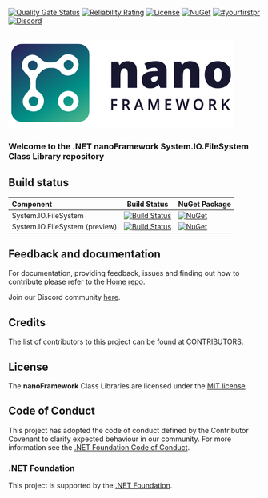 [![Quality Gate Status](https://sonarcloud.io/api/project_badges/measure?project=nanoframework_lib-System.IO.FileSystem&metric=alert_status)](https://sonarcloud.io/dashboard?id=nanoframework_lib-System.IO.FileSystem) [![Reliability Rating](https://sonarcloud.io/api/project_badges/measure?project=nanoframework_lib-System.IO.FileSystem&metric=reliability_rating)](https://sonarcloud.io/dashboard?id=nanoframework_lib-System.IO.FileSystem) [![License](https://img.shields.io/badge/License-MIT-blue.svg)](LICENSE) [![NuGet](https://img.shields.io/nuget/dt/nanoFramework.System.IO.FileSystem.svg?label=NuGet&style=flat&logo=nuget)](https://www.nuget.org/packages/nanoFramework.System.IO.FileSystem/) [![#yourfirstpr](https://img.shields.io/badge/first--timers--only-friendly-blue.svg)](https://github.com/nanoframework/Home/blob/main/CONTRIBUTING.md) [![Discord](https://img.shields.io/discord/478725473862549535.svg?logo=discord&logoColor=white&label=Discord&color=7289DA)](https://discord.gg/gCyBu8T)

![nanoFramework logo](https://raw.githubusercontent.com/nanoframework/Home/main/resources/logo/nanoFramework-repo-logo.png)
-----

### Welcome to the .NET **nanoFramework** System.IO.FileSystem Class Library repository

## Build status

| Component | Build Status | NuGet Package |
|:-|---|---|
| System.IO.FileSystem | [![Build Status](https://dev.azure.com/nanoframework/System.IO.FileSystem/_apis/build/status/System.IO.FileSystem?repoName=nanoframework%2FSystem.IO.FileSystem&branchName=main)](https://dev.azure.com/nanoframework/System.IO.FileSystem/_build/latest?definitionId=62&repoName=nanoframework%2FSystem.IO.FileSystem&branchName=main) | [![NuGet](https://img.shields.io/nuget/v/nanoFramework.System.IO.FileSystem.svg?label=NuGet&style=flat&logo=nuget)](https://www.nuget.org/packages/nanoFramework.System.IO.FileSystem/) |
| System.IO.FileSystem (preview) | [![Build Status](https://dev.azure.com/nanoframework/System.IO.FileSystem/_apis/build/status/System.IO.FileSystem?repoName=nanoframework%2FSystem.IO.FileSystem&branchName=develop)](https://dev.azure.com/nanoframework/System.IO.FileSystem/_build/latest?definitionId=62&repoName=nanoframework%2FSystem.IO.FileSystem&branchName=develop) | [![NuGet](https://img.shields.io/nuget/vpre/nanoFramework.System.IO.FileSystem.svg?label=NuGet&style=flat&logo=nuget)](https://www.nuget.org/packages/nanoFramework.System.IO.FileSystem/) |

## Feedback and documentation

For documentation, providing feedback, issues and finding out how to contribute please refer to the [Home repo](https://github.com/nanoframework/Home).

Join our Discord community [here](https://discord.gg/gCyBu8T).

## Credits

The list of contributors to this project can be found at [CONTRIBUTORS](https://github.com/nanoframework/Home/blob/main/CONTRIBUTORS.md).

## License

The **nanoFramework** Class Libraries are licensed under the [MIT license](LICENSE.md).

## Code of Conduct

This project has adopted the code of conduct defined by the Contributor Covenant to clarify expected behaviour in our community.
For more information see the [.NET Foundation Code of Conduct](https://dotnetfoundation.org/code-of-conduct).

### .NET Foundation

This project is supported by the [.NET Foundation](https://dotnetfoundation.org).
